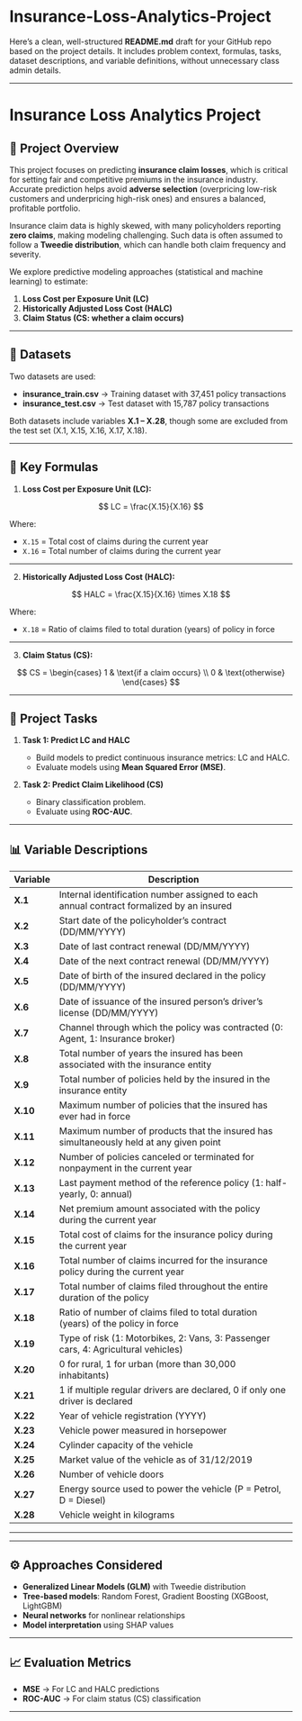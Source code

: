 # Insurance-Loss-Analytics-Project
Here’s a clean, well-structured **README.md** draft for your GitHub repo based on the project details. It includes problem context, formulas, tasks, dataset descriptions, and variable definitions, without unnecessary class admin details.

---

# Insurance Loss Analytics Project

## 📌 Project Overview

This project focuses on predicting **insurance claim losses**, which is critical for setting fair and competitive premiums in the insurance industry. Accurate prediction helps avoid **adverse selection** (overpricing low-risk customers and underpricing high-risk ones) and ensures a balanced, profitable portfolio.

Insurance claim data is highly skewed, with many policyholders reporting **zero claims**, making modeling challenging. Such data is often assumed to follow a **Tweedie distribution**, which can handle both claim frequency and severity.

We explore predictive modeling approaches (statistical and machine learning) to estimate:

1. **Loss Cost per Exposure Unit (LC)**
2. **Historically Adjusted Loss Cost (HALC)**
3. **Claim Status (CS: whether a claim occurs)**

---

## 📂 Datasets

Two datasets are used:

* **insurance\_train.csv** → Training dataset with 37,451 policy transactions
* **insurance\_test.csv** → Test dataset with 15,787 policy transactions

Both datasets include variables **X.1 – X.28**, though some are excluded from the test set (X.1, X.15, X.16, X.17, X.18).

---

## 🧮 Key Formulas

1. **Loss Cost per Exposure Unit (LC):**

$$
LC = \frac{X.15}{X.16}
$$

Where:

* `X.15` = Total cost of claims during the current year
* `X.16` = Total number of claims during the current year

---

2. **Historically Adjusted Loss Cost (HALC):**

$$
HALC = \frac{X.15}{X.16} \times X.18
$$

Where:

* `X.18` = Ratio of claims filed to total duration (years) of policy in force

---

3. **Claim Status (CS):**

$$
CS =
\begin{cases} 
1 & \text{if a claim occurs} \\ 
0 & \text{otherwise} 
\end{cases}
$$

---

## 🎯 Project Tasks

1. **Task 1: Predict LC and HALC**

   * Build models to predict continuous insurance metrics: LC and HALC.
   * Evaluate models using **Mean Squared Error (MSE)**.

2. **Task 2: Predict Claim Likelihood (CS)**

   * Binary classification problem.
   * Evaluate using **ROC-AUC**.

---

## 📊 Variable Descriptions

| Variable | Description                                                                              |
| -------- | ---------------------------------------------------------------------------------------- |
| **X.1**  | Internal identification number assigned to each annual contract formalized by an insured |
| **X.2**  | Start date of the policyholder’s contract (DD/MM/YYYY)                                   |
| **X.3**  | Date of last contract renewal (DD/MM/YYYY)                                               |
| **X.4**  | Date of the next contract renewal (DD/MM/YYYY)                                           |
| **X.5**  | Date of birth of the insured declared in the policy (DD/MM/YYYY)                         |
| **X.6**  | Date of issuance of the insured person’s driver’s license (DD/MM/YYYY)                   |
| **X.7**  | Channel through which the policy was contracted (0: Agent, 1: Insurance broker)          |
| **X.8**  | Total number of years the insured has been associated with the insurance entity          |
| **X.9**  | Total number of policies held by the insured in the insurance entity                     |
| **X.10** | Maximum number of policies that the insured has ever had in force                        |
| **X.11** | Maximum number of products that the insured has simultaneously held at any given point   |
| **X.12** | Number of policies canceled or terminated for nonpayment in the current year             |
| **X.13** | Last payment method of the reference policy (1: half-yearly, 0: annual)                  |
| **X.14** | Net premium amount associated with the policy during the current year                    |
| **X.15** | Total cost of claims for the insurance policy during the current year                    |
| **X.16** | Total number of claims incurred for the insurance policy during the current year         |
| **X.17** | Total number of claims filed throughout the entire duration of the policy                |
| **X.18** | Ratio of number of claims filed to total duration (years) of the policy in force         |
| **X.19** | Type of risk (1: Motorbikes, 2: Vans, 3: Passenger cars, 4: Agricultural vehicles)       |
| **X.20** | 0 for rural, 1 for urban (more than 30,000 inhabitants)                                  |
| **X.21** | 1 if multiple regular drivers are declared, 0 if only one driver is declared             |
| **X.22** | Year of vehicle registration (YYYY)                                                      |
| **X.23** | Vehicle power measured in horsepower                                                     |
| **X.24** | Cylinder capacity of the vehicle                                                         |
| **X.25** | Market value of the vehicle as of 31/12/2019                                             |
| **X.26** | Number of vehicle doors                                                                  |
| **X.27** | Energy source used to power the vehicle (P = Petrol, D = Diesel)                         |
| **X.28** | Vehicle weight in kilograms                                                              |

---


---

## ⚙️ Approaches Considered

* **Generalized Linear Models (GLM)** with Tweedie distribution
* **Tree-based models**: Random Forest, Gradient Boosting (XGBoost, LightGBM)
* **Neural networks** for nonlinear relationships
* **Model interpretation** using SHAP values

---

## 📈 Evaluation Metrics

* **MSE** → For LC and HALC predictions
* **ROC-AUC** → For claim status (CS) classification

---




